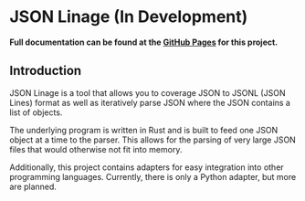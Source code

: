 # JSON Linage (In Development)

**Full documentation can be found at the [GitHub Pages](https://salaah01.github.io/json-lineage/) for this project.**

## Introduction

JSON Linage is a tool that allows you to coverage JSON to JSONL (JSON Lines) format as well as iteratively parse JSON where the JSON contains a list of objects.

The underlying program is written in Rust and is built to feed one JSON object at a time to the parser. This allows for the parsing of very large JSON files that would otherwise not fit into memory.

Additionally, this project contains adapters for easy integration into other programming languages. Currently, there is only a Python adapter, but more are planned.
